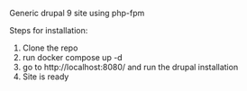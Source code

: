 Generic drupal 9 site using php-fpm

Steps for installation:
1. Clone the repo
2. run docker compose up -d
3. go to http://localhost:8080/ and run the drupal installation
4. Site is ready
